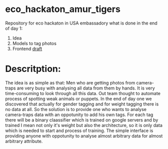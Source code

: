 # eco_hackaton_amur_tigers
Repository for eco hackaton in USA embassadory
what is done in the end of day 1:
1) Idea
2) Models to tag photos
3) Frontend [draft](https://www.figma.com/file/Ay2xq6qAx13N6XTn7dDV1u/Material-Baseline-Design-Kit-FOR-ZOOHACK-(Copy)?node-id=0%3A10)
# Descritption:

The idea is as simple as that:
Men who are getting photos from camera-traps are very busy with 
analysing all data from them by hands. It is very time-consuming
to look through all this data. Out team thought to automate process of 
spotting weak animals or puppets. In the end of day one we discovered 
that actually for gender tagging and for weight tagging there is no data 
at all. So the solution is to provide one who wants to analyse 
camera-traps data with an oppotunity to add his own tags. 
For each tag there will be a binary claassifier which is trained on 
google servers and by trained I mean not only it's weight but also the 
architecture, so it is only data which is needed to start and process of 
training. The simple interface is providing anyone with oppotunity to 
analyse almost arbitrary data for almost arbitrary attribute. 